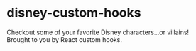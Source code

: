 # disney-custom-hooks
Checkout some of your favorite Disney characters...or villains! <br />
Brought to you by React custom hooks.

